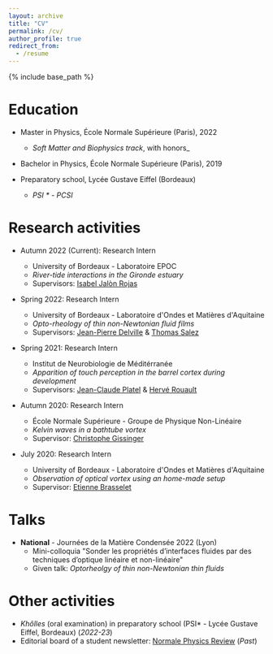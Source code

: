 ```yaml
---
layout: archive
title: "CV"
permalink: /cv/
author_profile: true
redirect_from:
  - /resume
---
```


{% include base_path %}

Education
======
* Master in Physics, École Normale Supérieure (Paris), 2022
   * _Soft Matter and Biophysics track_, with honors_

* Bachelor in Physics, École Normale Supérieure (Paris), 2019

* Preparatory school, Lycée Gustave Eiffel (Bordeaux)
   * _PSI * - PCSI_

Research activities
======
* Autumn 2022 (Current): Research Intern
  * University of Bordeaux - Laboratoire EPOC
  * _River-tide interactions in the Gironde estuary_
  * Supervisors: [Isabel Jalòn Rojas](https://isabeljalonrojas.com/)

* Spring 2022: Research Intern
  * University of Bordeaux - Laboratoire d'Ondes et Matières d'Aquitaine
  * _Opto-rheology of thin non-Newtonian fluid films_
  * Supervisors: [Jean-Pierre Delville](https://www.loma.cnrs.fr/jean-pierre-delville/) & [Thomas Salez](https://www.loma.cnrs.fr/thomas-salez/)

* Spring 2021: Research Intern
  * Institut de Neurobiologie de Méditérranée 
  * _Apparition of touch perception in the barrel cortex during development_
  * Supervisors: [Jean-Claude Platel](https://scholar.google.fr/citations?user=9CFQh94AAAAJ&hl=fr) & [Hervé Rouault](https://centuri-livingsystems.org/h-rouault/)

* Autumn 2020: Research Intern
  * École Normale Supérieure - Groupe de Physique Non-Linéaire
  * _Kelvin waves in a bathtube vortex_
  * Supervisor: [Christophe Gissinger](http://www.phys.ens.fr/~gissinger/)

* July 2020: Research Intern
  * University of Bordeaux - Laboratoire d'Ondes et Matières d'Aquitaine
  * _Observation of optical vortex using an home-made setup_
  * Supervisor: [Etienne Brasselet](https://www.loma.cnrs.fr/etienne-brasselet/)

Talks
======

* **National** - Journées de la Matière Condensée 2022 (Lyon)
  * Mini-colloquia "Sonder les propriétés d’interfaces fluides par des techniques d’optique linéaire et non-linéaire"
  * Given talk: _Optorheolgy of thin non-Newtonian thin fluids_


Other activities
======
* _Khôlles_ (oral examination) in preparatory school (PSI* - Lycée Gustave Eiffel, Bordeaux) (_2022-23_)
* Editorial board of a student newsletter: [Normale Physics Review](normalephysicsreview.netlify.app) (_Past_)
